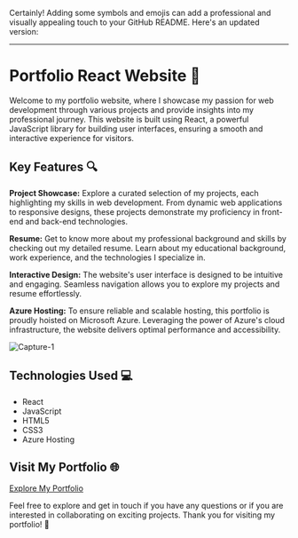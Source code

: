 Certainly! Adding some symbols and emojis can add a professional and visually appealing touch to your GitHub README. Here's an updated version:

---

# Portfolio React Website 🚀

Welcome to my portfolio website, where I showcase my passion for web development through various projects and provide insights into my professional journey. This website is built using React, a powerful JavaScript library for building user interfaces, ensuring a smooth and interactive experience for visitors.

## Key Features 🔍

**Project Showcase:** Explore a curated selection of my projects, each highlighting my skills in web development. From dynamic web applications to responsive designs, these projects demonstrate my proficiency in front-end and back-end technologies.

**Resume:** Get to know more about my professional background and skills by checking out my detailed resume. Learn about my educational background, work experience, and the technologies I specialize in.

**Interactive Design:** The website's user interface is designed to be intuitive and engaging. Seamless navigation allows you to explore my projects and resume effortlessly.

**Azure Hosting:** To ensure reliable and scalable hosting, this portfolio is proudly hoisted on Microsoft Azure. Leveraging the power of Azure's cloud infrastructure, the website delivers optimal performance and accessibility.

![Capture-1](https://github.com/CodeKnights7/Myportfolio/assets/116157045/9d0d0e9e-7bc4-44e1-ba87-054a33fb1eb8)

## Technologies Used 💻

- React
- JavaScript
- HTML5
- CSS3
- Azure Hosting

## Visit My Portfolio 🌐

[Explore My Portfolio](https://zealous-coast-0ddc4ae00.4.azurestaticapps.net)

Feel free to explore and get in touch if you have any questions or if you are interested in collaborating on exciting projects. Thank you for visiting my portfolio! 🙌
